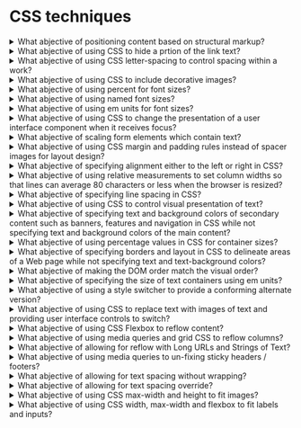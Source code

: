 # CSS techniques

<details>
  <summary>What abjective of positioning content based on structural markup?</summary>

The objective of this technique is to demonstrate how visual appearance may be enhanced via style sheets while still maintaining a meaningful presentation when style sheets are not applied. Using the positioning properties of CSS, content may be displayed at any position on the user's viewport. Using structural elements that the meaning of the content can still be determined when styling is not available.

**Procedure:**

1. Remove the style information from the document or turn off use of style sheets in the user agent.
2. Check that the structural relations and the meaning of the content are preserved.

[More >>](https://www.w3.org/WAI/WCAG22/Techniques/css/C6)

</details>

<details>
  <summary>What abjective of using CSS to hide a prtion of the link text?</summary>

The objective of this technique is to supplement the link text by adding additional text that describes the unique function of the link and styling the additional text so that is not rendered on the screen by user agents that support CSS. When information in the surrounding context is needed to interpret the displayed link text, this technique provides a complete description of the link's input function while permitting the less complete text to be displayed.

**Procedure:**

1. Check tat an element has been defined that confines its display to a pixel and hides the text.
2. Check that the element of that class is included in the content of the anchor.
3. Check that the combined content of the anchor describes the purpose of the link.

[More >>](https://www.w3.org/WAI/WCAG22/Techniques/css/C7)

</details>

<details>
  <summary>What abjective of using CSS letter-spacing to control spacing within a work?</summary>

The objective of this technique is to demonstrate how the visual appearance of spacing in text may be enhanced via style sheets while still maintaning meaningful text sequencing. The CSS letter-spacing property helps developers control the amount of white space between characters. This is recommended over adding blank characters to control the spacing, since the blank characters can change the meaning and pronunciation of the word.

**Procedure:**

1. Check wheter the CSS letter-spacing property was used to control spacing.

[More >>](https://www.w3.org/WAI/WCAG22/Techniques/css/C8)

</details>

<details>
  <summary>What abjective of using CSS to include decorative images?</summary>

The objective of this technique is to provide a mechanism to add purely decorative images and images used for visual formatting to Web content without requiring additional markup within the content. This makes it possible for assistive technologies to ignore the non-text content. Some user agents can ignore or turn off CSS at the user's request, so that background images included with CSS simply "disappear" and do not interfere with display settings such as enlarged fonts or high contrast settings.

**Procedure:**

1. Check for the presence of decorative images.
2. Check that they are included with CSS.

[More >>](https://www.w3.org/WAI/WCAG22/Techniques/css/C9)

</details>

<details>
  <summary>What abjective of using percent for font sizes?</summary>

The objective of this technique is to specify text font size proportionally so that user agents can scale content effectively. If a font-size is specified for the body element, all other elements inherit that value, unless overriden by a more specific selector.

**Procedure:**

1. Check that the value of the CSS property that defines the font size is a percentage.

[More >>](https://www.w3.org/WAI/WCAG22/Techniques/css/C12)

</details>

<details>
  <summary>What abjective of using named font sizes?</summary>

The objective of this technique is to specify a named font size that expresses the relative font size desired. These values provide hints so taht the user agent can choose a font-size relative to the inherited font-size.

**Procedure:**

1. Check that the value of the CSS property that defines the font size is one of xx-small, x-small, small, medium, large, x-large, xx-large, smaller, or larger.

[More >>](https://www.w3.org/WAI/WCAG22/Techniques/css/C13)

</details>

<details>
  <summary>What abjective of using em units for font sizes?</summary>

The objective of this technique is to specify text font size in em units so that user agents can scale content effectively. Since the em is a property of the font, it scales as the font changes size. If a font-size is specified for the body element, all other elements inherit that value, unless overridden by a more specific selector.

**Procedure:**

1. Check that the value of the CSS property that defines the font size is expressed in em units.

[More >>](https://www.w3.org/WAI/WCAG22/Techniques/css/C14)

</details>

<details>
  <summary>What abjective of using CSS to change the presentation of a user interface component when it receives focus?</summary>

The objective of this technique is to demonstrate how visual appearance may be enhanced via style sheets to provide visual feedback when an interactive element has focus or when a user hovers over it using a pointing device.

**Procedure:**

1. Using a keyboard, tab to he component.
2. Check that the focus indicator changes color.
3. Check that the focus indicator is removed when the component loses focus.

[More >>](https://www.w3.org/WAI/WCAG22/Techniques/css/C15)

</details>

<details>
  <summary>What abjective of scaling form elements which contain text?</summary>

The objective of this technique is to ehsure text-based form controls resize when text size is changed in the user agent. This will allow users to enter text and read what they have entered in input boxes because the text is displayed at the size required by the user.

**Procedure:**

1. Enter some text into text based form controls that receive user entered text.
2. Increase the text size of the content by 200%.
3. Check that the text in text based form controls has increased by 200%.

[More >>](https://www.w3.org/WAI/WCAG22/Techniques/css/C17)

</details>

<details>
  <summary>What abjective of using CSS margin and padding rules instead of spacer images for layout design?</summary>

Web designers sometimes use spacer images (usually 1x1 pixel, transparent GIFs) for better control over layout, for example in tables or to indent a paragraph. However, Cascading Style Sheets (CSS) allow sufficient control over layout to replace spacer images.

[More >>](https://www.w3.org/WAI/WCAG22/Techniques/css/C18)

</details>

<details>
  <summary>What abjective of specifying alignment either to the left or right in CSS?</summary>

This technique describes how to align blocks of text either left or right by setting the CSS text-align property.

**Procedure:**

1. Check that the text is aligned either left or right.

[More >>](https://www.w3.org/WAI/WCAG22/Techniques/css/C19)

</details>

<details>
  <summary>What abjective of using relative measurements to set column widths so that lines can average 80 characters or less when the browser is resized?</summary>

The purpose of this technique is to ensure that CSS is used in a way tat allows users to view content in such a way that line length can average 80 characters or less. This makes it possible for users with certain reading or vision disabilities that have trouble keeping their place when reading long lines of text to view and interact with the content more efficiently. This technique also allows for column width to grow wider as font sizes increase, which will reduce the possibility of clipping as the text size increases.

**Procedure:**

1. Test to see that the coluns are defined in relative units.
2. Check to see that line length can be set to 80 characters or less by resizing the browser window.

[More >>](https://www.w3.org/WAI/WCAG22/Techniques/css/C20)

</details>

<details>
  <summary>What abjective of specifying line spacing in CSS?</summary>

Many people with cognitive disabilities have trouble tracking lines of text when a block of text is single spaced. Providing spacing between 1.5 to 2 allows them to start a new line more easily once they have finished the previous one.

**Procedure:**

1. Open content in a browser.
2. Check that the spacing between lines in blocks of text is between 1.5 and 2.

[More >>](https://www.w3.org/WAI/WCAG22/Techniques/css/C21)

</details>

<details>
  <summary>What abjective of using CSS to control visual presentation of text?</summary>

The objective of this technique is to demonstrate how CSS can be used to control the visuaal presentation of text. This will allow users to modify, via the user agent, the visual characteristics of the text to meet their requirement. The text characteristics include aspects such as size, color, font family and relative placement.

**Procedure:**

1. Check whether CSS properties were used to control the visual presentation of text.

[More >>](https://www.w3.org/WAI/WCAG22/Techniques/css/C22)

</details>

<details>
  <summary>What abjective of specifying text and background colors of secondary content such as banners, features and navigation in CSS while not specifying text and background colors of the main content?</summary>

Some Web pages use colors to identify different groupings. The objective of this technique is to allow users to select specific color combinations for the text and background of the main content while retaning visual clues to the groupings and organization of the web page. When a user overrides the foreground colors of all the text on a page, visual clues to the grouping and organization of the Web page may be lost, making it much more difficult to understand and use.

**Procedure:**

1. Change the text, link and background colors in the browser settings so they are different from the default color and different from those specified in the secondary content.
2. Check that the main content uses the new text, link and background colors.
3. Check that the colors of the text, links and backgrounds in the secondary content has not changed.

[More >>](https://www.w3.org/WAI/WCAG22/Techniques/css/C23)

</details>

<details>
  <summary>What abjective of using percentage values in CSS for container sizes?</summary>

The objective of this technique is to enable users to increase the size of text without having to scroll horizontally to read that text. To use this technique, an author specifies the width of text containers using percent values.

**Procedure:**

1. Check that all container widths are specified as percentage values.
2. Increase the text size to 200%.
3. Check to make sure that horizontal scrolling is not required to read any line of text.
4. Check that all text is still visible on the page.

[More >>](https://www.w3.org/WAI/WCAG22/Techniques/css/C24)

</details>

<details>
  <summary>What abjective of specifying borders and layout in CSS to delineate areas of a Web page while not specifying text and text-background colors?</summary>

The intent of this technique is to specify boders and layout using CSS and leave text and background colors to render according to the user's browser and/or operating system settings. This allows users to view the text in the colors they require while maintaining other aspects of the layout and page design such as columns of text, borders around sections or vertical lines between a menu and main content area. It will also prevent some display issues in some browsers when pages contain Javascript pop-up boxes or drop-down menus and have the colors overridden.

**Procedure:**

1. Open the Web page in a browser that allows users to change colors of HTML content.
2. Change the text, link and background colors in the browser settings so they are different than those currently set in the browser.
3. Return to the page and check that it is sisplaying the page in the new text link and background colors.
4. Check that any borders are still displayed and that the layout is retained.

[More >>](https://www.w3.org/WAI/WCAG22/Techniques/css/C25)

</details>

<details>
  <summary>What abjective of making the DOM order match the visual order?</summary>

The objective of this technique is to ensure that the order of content in the source code is the same as the visual presentation of the content. The order of content in the source code can be changed by the author to any number of visual presentations with CSS. Each order may be meaningful in itsef bu may cause confusion for assistive technology users.

**Procedure:**

1. Visually eamine the order of the content in the Web page as it is presented to the end user.
2. Examine the elements in the DOM using a tool that allows you to see the DOM.
3. Ensure that the order of the content in the source code sections match the visual presentation of the content in the Web page.

[More >>](https://www.w3.org/WAI/WCAG22/Techniques/css/C27)

</details>

<details>
  <summary>What abjective of specifying the size of text containers using em units?</summary>

The objective of this technique is to specify the width and/or height of containers, that contain thext or that will accept text input, in em units. This will allow user agents that support text resizing to resize the text containers in line with changes in text size settings.

**Procedure:**

1. Identify containers that contain text or allow text input.
2. Check the container's width and/or height are specified in em units.

[More >>](https://www.w3.org/WAI/WCAG22/Techniques/css/C28)

</details>

<details>
  <summary>What abjective of using a style switcher to provide a conforming alternate version?</summary>

The objective of this technique is to demonstrate how CSS can be used in combination with scripting to provide conforming alternate versions of a Web page. In this technique, an author provides alternative views of the content by providing controls that adjust the CSS that is used to control the visual presentation of content. Controls provided withing the Web page allow users to select or modify the presentation in a way that meets the success criterion at the level claimed.

**Procedure:**

1. Check that the Web page contains controls that allow users to select alternate presentations.
2. Check that the control changes the presentation by modifying individual CSS style properties or by activationg an alternate style sheet.
3. Verify that the resulting page is a conforming alternate version for the original page.

[More >>](https://www.w3.org/WAI/WCAG22/Techniques/css/C29)

</details>

<details>
  <summary>What abjective of using CSS to replace text with images of text and providing user interface controls to switch?</summary>

The objective of this technique is to demonstrate how CSS can be used to replace structured HTML text with images of text in a way that makes it possible for users to view content according to their preferences. To use this technique, an author starts by creating an HTML page that uses semantic elements to mark up the structure of the page. The autor then designs two or more stylesheets for that page. One stylesheet presents the HTML text as text and the second uses CSS features to replace some of the HTML text with images of text. Finally, though the use of server-size or client-side scripting, the author provides a control that allows the user to switch between the available views.

**Procedure:**

1. Check that the Web page includes a control that allows users to select an alternate presentation.
2. Check that when the control is activated the resulting page includes text (programmatically determined text) wherever images of text had been used.

[More >>](https://www.w3.org/WAI/WCAG22/Techniques/css/C30)

</details>

<details>
  <summary>What abjective of using CSS Flexbox to reflow content?</summary>

The objective of this technique is to present content without introducing a horizontal scroll bar at a width equivalent to 320 CSS pixels, or a vertical scroll bar at a height equivalent to 256 CSS pixels for text intended to scroll horizontally. This is done by using layout techniques that adapt to the available viewport space.

**Procedure:**

1. Display the web page in a user agent capable of 400% zoom and set the viewport dimensions (in CSS pixels) to 1280 wide and 1024 high.
2. Zoom in by 400%.
3. For content read horizontally, check that all content and functionality is available without horizontal scrolling.
4. For content read vertically, check tat all content and functionality is available without vertical scrolling.

[More >>](https://www.w3.org/WAI/WCAG22/Techniques/css/C31)

</details>

<details>
  <summary>What abjective of using media queries and grid CSS to reflow columns?</summary>

The objective of this technique is to be able to present content without introducing a horizontal scroll bar at a width equivalent to 320 CSS pixels, or a vertical scroll bar at a height equivalent to 256 CSS pixels for text intended to scroll horizontally. This is done using layout techniques that adapt to the available viewport space.

**Procedure:**

1. Display the web page in a user agent capable of 400% zoom and set the viewport dimensions (in CSS pixels) to 1280 wide and 1024 high.
2. Zoom in by 400%.
3. For content read horizontally, check that all content and functionality is available without horizontal scrolling.
4. For content read vertically, check tat all content and functionality is available without vertical scrolling.

[More >>](https://www.w3.org/WAI/WCAG22/Techniques/css/C32)

</details>

<details>
  <summary>What abjective of allowing for reflow with Long URLs and Strings of Text?</summary>

Long sets of characters without a space, such as URLs shown as content, can break reflow when the page is zoomed. The objective of this technique is to present URLs without introducing a horizontal scroll bar at a width equivalent to 320 CSS pixels or a vertical scroll bar at a height equivalent to 256 CSS pixels. This is done by using CSS techniques that adapt to the available viewport space. Note: Using a human readable text link, rather than a long URL, is better for usability and accessibility.

**Procedure:**

1. Display the web page in a user agent capable of 400% zoom and set the viewport dimensions (in CSS pixels) to 1280 wide and 1024 high.
2. Zoom in by 400%.
3. For content read horizontally, check that all content and functionality is available without horizontal scrolling.
4. For content read vertically, check tat all content and functionality is available without vertical scrolling.

[More >>](https://www.w3.org/WAI/WCAG22/Techniques/css/C33)

</details>

<details>
  <summary>What abjective of using media queries to un-fixing sticky headers / footers?</summary>

The objective of this technique is to be able to present content with sticky headers and footers when there is enough space. This is done by using min-height, max-height, and min-width media queries techniques that adapt to the available space of the viewport.

**Procedure:**

1. Display content of a device / user agent in portrait mode.
2. Change the orientation to landscape.
3. Check whether the sticky header and footer will be un-fixed depending on the existing media query settings.
4. Display content on a desktop / user agent at a starting viewport width of 1280x1024 CSS pixels.
5. Change the viewport size in width and height or use the zoom function of the browser.
6. Check whether the sticky header and footer will be un-fixed at specific sizes depending on the existing media query settings.

[More >>](https://www.w3.org/WAI/WCAG22/Techniques/css/C34)

</details>

<details>
  <summary>What abjective of allowing for text spacing without wrapping?</summary>

The objective of this technique is to allow a user to override text spacgin via user stylesheet, bookmarklet, extension, or application. Increased spacing between paragraphs, lines, words, and characters benefits people with low vision or some cognitive disabilities. Content needs to allow spacing changes without loss of content or functionality by allowing the elements containing the text to expand as needed.

**Procedure:**

1. Set zoom level to 100%.
2. Use a tool or another mechanism to apply the text spacing metrics (line height, and paragraph, letter, and word spacing), such as the Text Spacing Bookmarklet or a user style browser plugin.
3. Check that all content and functionality is available e.g., text in containers is not truncated and does not overlap other content.

[More >>](https://www.w3.org/WAI/WCAG22/Techniques/css/C35)

</details>

<details>
  <summary>What abjective of allowing for text spacing override?</summary>

The objective of this technique is to allow a user to override text spacgin via user stylesheet, bookmarklet, extension, or application. Increased spacing between paragraphs, lines, words, and characters benefits people with low vision or some cognitive disabilities. Content needs to allow spacing changes without loss of content or functionality, so text containers must either have room for the text to expand or the container must be able to expand. This technique will typically apply to short strings of text such as in a navigation bar, as longer strings of text are increasingly likely to require wrapping to be readable when styles are changed.

**Procedure:**

1. Set zoom level to 100%.
2. Use a tool or another mechanism to apply the text spacing metrics (line height, and paragraph, letter, and word spacing), such as the Text Spacing Bookmarklet or a user style browser plugin.
3. Check that all content and functionality is available e.g., text in containers is not truncated and does not overlap other content.

[More >>](https://www.w3.org/WAI/WCAG22/Techniques/css/C36)

</details>

<details>
  <summary>What abjective of using CSS max-width and height to fit images?</summary>

The objective of this technique is to be able to present images without introducing a horizontal scroll bar at a width equivalent to 320 CSS pixels, or a vertical scroll bar at a height equivalent to 256 CSS pixels for content intended to scroll horizontally. This is done by using CSS max-width and height property techniques that adapt to the available space and keep the original demensions of the image.

**Procedure:**

1. Display the web page in a user agent capable of 400% zoom and set the viewport dimensions (in CSS pixels) to 1280 wide and 1024 high.
2. Zoom in by 400%.
3. For content read horizontally, check that all images fit in their available space without horizontal scrolling.
4. For content read vertically, check that all images fit in their available space without vertical scrolling.

[More >>](https://www.w3.org/WAI/WCAG22/Techniques/css/C37)

</details>

<details>
  <summary>What abjective of using CSS width, max-width and flexbox to fit labels and inputs?</summary>

The objective of this technique is to be able to present labels and inputs without introducing a horizontal scroll bar at a width equivalent to 320 CAA pixels for content intended to scroll vertically. When space is limited in the viewport for the label and input to sit next to each other horizontally, they will be changed to a vertical alignment. This is done by using CSS properties for width, max width and flexbox that adapt to the availble space.

**Procedure:**

1. Display the web page in a user agent capable of 400% zoom and set the viewport dimensions (in CSS pixels) to 1280 wide and 1024 high.
2. Zoom in by 400%.
3. For vertically scrolling content, all labels and inputs fit in their available space without horizontal scrolling.

[More >>](https://www.w3.org/WAI/WCAG22/Techniques/css/C38)

</details>
